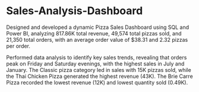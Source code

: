 # Sales-Analysis-Dashboard

Designed and developed a dynamic Pizza Sales Dashboard using SQL and Power BI, analyzing 817.86K total revenue, 49,574 total pizzas sold, and 21,350 total orders, with an average order value of $38.31 and 2.32 pizzas per order.

Performed data analysis to identify key sales trends, revealing that orders peak on Friday and Saturday evenings, with the highest sales in July and January. The Classic pizza category led in sales with 15K pizzas sold, while the Thai Chicken Pizza generated the highest revenue (43K). The Brie Carre Pizza recorded the lowest revenue (12K) and lowest quantity sold (0.49K).
